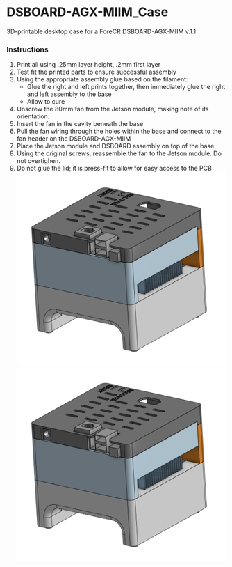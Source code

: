 # DSBOARD-AGX-MIIM_Case
3D-printable desktop case for a ForeCR DSBOARD-AGX-MIIM v.1.1
### Instructions
1. Print all using .25mm layer height, .2mm first layer
2. Test fit the printed parts to ensure successful assembly
3. Using the appropriate assembly glue based on the filament:
   - Glue the right and left prints together, then immediately glue the right and left assembly to the base
   - Allow to cure
4. Unscrew the 80mm fan from the Jetson module, making note of its orientation.
5. Insert the fan in the cavity beneath the base
6. Pull the fan wiring through the holes within the base and connect to the fan header on the DSBOARD-AGX-MIIM
7. Place the Jetson module and DSBOARD assembly on top of the base
8. Using the original screws, reassemble the fan to the Jetson module.  Do not overtighen. 
9. Do not glue the lid; it is press-fit to allow for easy access to the PCB  
![Assembled Case Image 1](https://github.com/Xorlent/DSBOARD-AGX-MIIM_Case/blob/main/images/DSBOARD-AGX-MIIM%20Assembly1.png)
![Assembled Case Image 2](https://github.com/Xorlent/DSBOARD-AGX-MIIM_Case/blob/main/images/DSBOARD-AGX-MIIM%20Assembly1.png)
